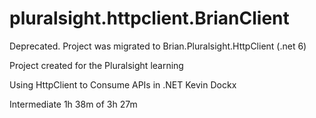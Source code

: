 # pluralsight.httpclient.BrianClient

Deprecated.
Project was migrated to Brian.Pluralsight.HttpClient (.net 6)

Project created for the Pluralsight learning


Using HttpClient to Consume APIs in .NET
Kevin Dockx

Intermediate
1h 38m of 3h 27m
